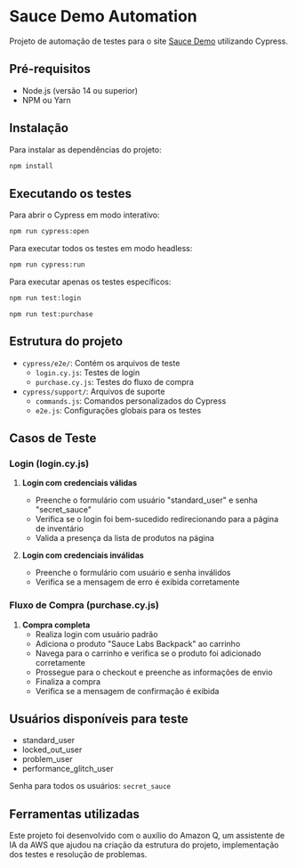 # Sauce Demo Automation

Projeto de automação de testes para o site [Sauce Demo](https://www.saucedemo.com) utilizando Cypress.

## Pré-requisitos

- Node.js (versão 14 ou superior)
- NPM ou Yarn

## Instalação

Para instalar as dependências do projeto:

```bash
npm install
```

## Executando os testes

Para abrir o Cypress em modo interativo:

```bash
npm run cypress:open
```

Para executar todos os testes em modo headless:

```bash
npm run cypress:run
```

Para executar apenas os testes específicos:

```bash
npm run test:login
````
```
npm run test:purchase
```

## Estrutura do projeto

- `cypress/e2e/`: Contém os arquivos de teste
  - `login.cy.js`: Testes de login
  - `purchase.cy.js`: Testes do fluxo de compra
- `cypress/support/`: Arquivos de suporte
  - `commands.js`: Comandos personalizados do Cypress
  - `e2e.js`: Configurações globais para os testes

## Casos de Teste

### Login (login.cy.js)

1. **Login com credenciais válidas**
   - Preenche o formulário com usuário "standard_user" e senha "secret_sauce"
   - Verifica se o login foi bem-sucedido redirecionando para a página de inventário
   - Valida a presença da lista de produtos na página

2. **Login com credenciais inválidas**
   - Preenche o formulário com usuário e senha inválidos
   - Verifica se a mensagem de erro é exibida corretamente

### Fluxo de Compra (purchase.cy.js)

1. **Compra completa**
   - Realiza login com usuário padrão
   - Adiciona o produto "Sauce Labs Backpack" ao carrinho
   - Navega para o carrinho e verifica se o produto foi adicionado corretamente
   - Prossegue para o checkout e preenche as informações de envio
   - Finaliza a compra
   - Verifica se a mensagem de confirmação é exibida

## Usuários disponíveis para teste

- standard_user
- locked_out_user
- problem_user
- performance_glitch_user

Senha para todos os usuários: `secret_sauce`

## Ferramentas utilizadas

Este projeto foi desenvolvido com o auxílio do Amazon Q, um assistente de IA da AWS que ajudou na criação da estrutura do projeto, implementação dos testes e resolução de problemas.